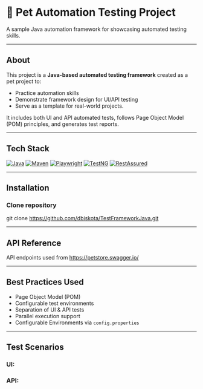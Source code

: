 # 🐾 Pet Automation Testing Project

A sample Java automation framework for showcasing automated testing skills.

---

## About
This project is a **Java-based automated testing framework** created as a pet project to:

 - Practice automation skills
 - Demonstrate framework design for UI/API testing
 - Serve as a template for real-world projects.

It includes both UI and API automated tests, follows Page Object Model (POM) principles, and generates test reports.

---
## Tech Stack

[![Java](https://img.shields.io/badge/Java-21-orange?logo=java)](https://www.oracle.com/java/)
[![Maven](https://img.shields.io/badge/Maven-Build-blue?logo=apachemaven)](https://maven.apache.org/)
[![Playwright](https://img.shields.io/badge/Playwright-Testing-green)](https://playwright.dev/java/)
[![TestNG](https://img.shields.io/badge/TestNG-Testing-green)](https://testng.org/)
[![RestAssured](https://img.shields.io/badge/RestAssured-APITesting-purple)](https://rest-assured.io/)

---

## Installation

### Clone repository

git clone https://github.com/dbiskota/TestFrameworkJava.git

---

## API Reference

API endpoints used from https://petstore.swagger.io/

---

## Best Practices Used
- Page Object Model (POM)
- Configurable test environments
- Separation of UI & API tests
- Parallel execution support
- Configurable Environments via `config.properties`  


---

## Test Scenarios
### UI:


### API:
